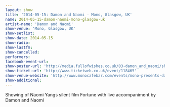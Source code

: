 ```yaml
---
layout: show
title: '2014-05-15: Damon and Naomi - Mono, Glasgow, UK'
name: 2014-05-15-damon-naomi-mono-glasgow-uk
artist-name: 'Damon and Naomi'
show-venue: 'Mono, Glasgow, UK'
show-setlist: 
show-date: 2014-05-15
show-radio: 
show-lastfm: 
show-cancelled: 
performers: 
facebook-event-url: 
show-poster-url: 'http://media.fullofwishes.co.uk/03-damon_and_naomi/show_assets/2014-05-15/2014-05-15-damon-and-naomi-mono.jpg'
show-ticket-url: 'http://www.ticketweb.co.uk/event/118465'
show-venue-website: 'http://www.monocafebar.com/events/mono-presents-damon-naomi-plus-special-guests/'
show-additional: 
---
```

Showing of Naomi Yangs silent film Fortune with live accompaniment by Damon and Naomi